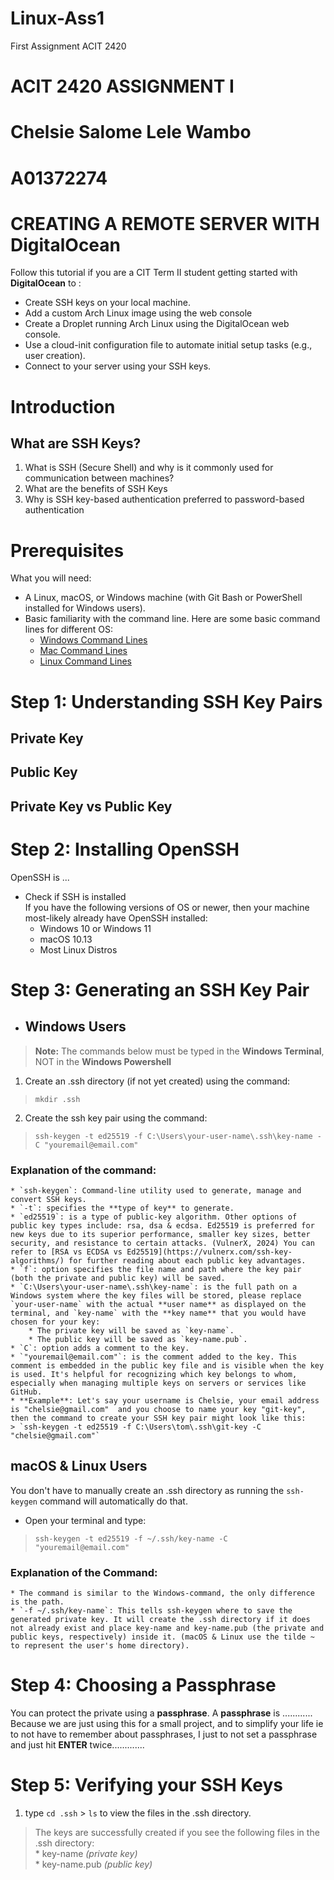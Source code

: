 # Linux-Ass1
First Assignment ACIT 2420

# ACIT 2420 ASSIGNMENT I  
# Chelsie Salome Lele Wambo  
# A01372274  

# CREATING A REMOTE SERVER WITH DigitalOcean  

Follow this tutorial if you are a CIT Term II student getting started with **DigitalOcean** to :  
- Create SSH keys on your local machine.
- Add a custom Arch Linux image using the web console
- Create a Droplet running Arch Linux using the DigitalOcean web console.
- Use a cloud-init configuration file to automate initial setup tasks (e.g., user creation).
- Connect to your server using your SSH keys.  

# Introduction  
## What are SSH Keys?  
1. What is SSH (Secure Shell) and why is it commonly used for communication between machines?  
2. What are the benefits of SSH Keys  
3. Why is SSH key-based authentication preferred to password-based authentication  

# Prerequisites  
What you will need:  
* A Linux, macOS, or Windows machine (with Git Bash or PowerShell installed for Windows users).  
* Basic familiarity with the command line. Here are some basic command lines for different OS:
    * [Windows Command Lines](https://learn.microsoft.com/en-us/windows-server/administration/windows-commands/windows-commands#c)  
    * [Mac Command Lines](https://developer.apple.com/library/archive/documentation/OpenSource/Conceptual/ShellScripting/CommandLInePrimer/CommandLine.html)  
    * [Linux Command Lines](https://ubuntu.com/tutorials/command-line-for-beginners#2-a-brief-history-lesson)  

# Step 1: Understanding SSH Key Pairs  
## Private Key  
## Public Key  
## Private Key vs Public Key  

# Step 2: Installing OpenSSH  
OpenSSH is ...
* Check if SSH is installed  
If you have the following versions of OS or newer, then your machine most-likely already have OpenSSH installed:  
    * Windows 10 or Windows 11  
    * macOS 10.13  
    * Most Linux Distros  

# Step 3: Generating an SSH Key Pair  
* ## Windows Users  
> **Note:** The commands below must be typed in the **Windows Terminal**, NOT in the **Windows Powershell**
1. Create an .ssh directory (if not yet created) using the command:
> `mkdir .ssh`  
2. Create the ssh key pair using the command:
>`ssh-keygen -t ed25519 -f C:\Users\your-user-name\.ssh\key-name -C "youremail@email.com"`  
### Explanation of the command:  
    * `ssh-keygen`: Command-line utility used to generate, manage and convert SSH keys.  
    * `-t`: specifies the **type of key** to generate.  
    * `ed25519`: is a type of public-key algorithm. Other options of public key types include: rsa, dsa & ecdsa. Ed25519 is preferred for new keys due to its superior performance, smaller key sizes, better security, and resistance to certain attacks. (VulnerX, 2024) You can refer to [RSA vs ECDSA vs Ed25519](https://vulnerx.com/ssh-key-algorithms/) for further reading about each public key advantages.  
    * `f`: option specifies the file name and path where the key pair (both the private and public key) will be saved.  
    * `C:\Users\your-user-name\.ssh\key-name`: is the full path on a Windows system where the key files will be stored, please replace `your-user-name` with the actual **user name** as displayed on the terminal, and `key-name` with the **key name** that you would have chosen for your key:
        * The private key will be saved as `key-name`.  
        * The public key will be saved as `key-name.pub`.  
    * `C`: option adds a comment to the key.  
    * `"youremail@email.com"`: is the comment added to the key. This comment is embedded in the public key file and is visible when the key is used. It's helpful for recognizing which key belongs to whom, especially when managing multiple keys on servers or services like GitHub.  
    * **Example**: Let's say your username is Chelsie, your email address is "chelsie@gmail.com"  and you choose to name your key "git-key", then the command to create your SSH key pair might look like this:
    > `ssh-keygen -t ed25519 -f C:\Users\tom\.ssh\git-key -C "chelsie@gmail.com"`  

## macOS & Linux Users  
You don't have to manually create an .ssh directory as running the `ssh-keygen` command will automatically do that.  
* Open your terminal and type:  
> `ssh-keygen -t ed25519 -f ~/.ssh/key-name -C "youremail@email.com"`  
### Explanation of the Command:  
    * The command is similar to the Windows-command, the only difference is the path.  
    * `-f ~/.ssh/key-name`: This tells ssh-keygen where to save the generated private key. It will create the .ssh directory if it does not already exist and place key-name and key-name.pub (the private and public keys, respectively) inside it. (macOS & Linux use the tilde ~ to represent the user's home directory).  


# Step 4: Choosing a Passphrase  
You can protect the private using a **passphrase**. A **passphrase** is ............  
Because we are just using this for a small project, and to simplify your life ie to not have to remember about passphrases, I just to not set a passphrase and just hit **ENTER** twice.............  

# Step 5: Verifying your SSH Keys  
1. type `cd .ssh` > `ls` to view the files in the .ssh directory.  
> The keys are successfully created if you see the following files in the .ssh directory:  
    * key-name *(private key)*  
    * key-name.pub *(public key)*  






 